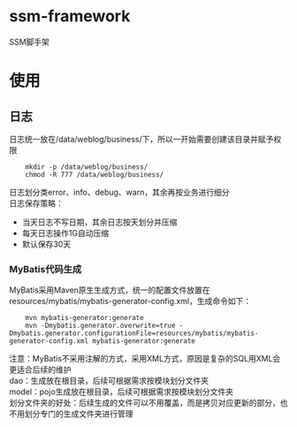 # ssm-framework
SSM脚手架  
# 使用
## 日志
日志统一放在/data/weblog/business/下，所以一开始需要创建该目录并赋予权限  
```shell
    mkdir -p /data/weblog/business/
    chmod -R 777 /data/weblog/business/
```
日志划分类error、info、debug、warn，其余再按业务进行细分  
日志保存策略：  
- 当天日志不写日期，其余日志按天划分并压缩
- 每天日志操作1G自动压缩
- 默认保存30天
### MyBatis代码生成
MyBatis采用Maven原生生成方式，统一的配置文件放置在resources/mybatis/mybatis-generator-config.xml，生成命令如下：  
```shell
    mvn mybatis-generator:generate
    mvn -Dmybatis.generator.overwrite=true -Dmybatis.generator.configurationFile=resources/mybatis/mybatis-generator-config.xml mybatis-generator:generate
```
注意：MyBatis不采用注解的方式，采用XML方式，原因是复杂的SQL用XML会更适合后续的维护  
dao：生成放在根目录，后续可根据需求按模块划分文件夹  
model：pojo生成放在根目录，后续可根据需求按模块划分文件夹  
划分文件夹的好处：后续生成的文件可以不用覆盖，而是拷贝对应更新的部分，也不用划分专门的生成文件夹进行管理  
